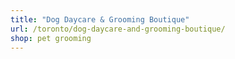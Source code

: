 ```yaml
---
title: "Dog Daycare & Grooming Boutique"
url: /toronto/dog-daycare-and-grooming-boutique/
shop: pet grooming
---
```

